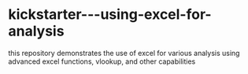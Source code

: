 # kickstarter---using-excel-for-analysis
this repository demonstrates the use of excel for various analysis using advanced excel functions, vlookup, and other capabilities
